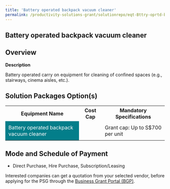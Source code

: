 ```yaml
---
title: 'Battery operated backpack vacuum cleaner'
permalink: /productivity-solutions-grant/solutionrepo/eqt-Bttry-oprtd-bckpck-vcuum-clnr-Clnng
---
```


## Battery operated backpack vacuum cleaner

## Overview

**Description**

Battery operated carry on equipment for cleaning of confined spaces (e.g., stairways, cinema aisles, etc.).

## Solution Packages Option(s)

<table>
<tr>
<th><b>Equipment Name</b></th>
<th><b>Cost Cap</b></th>
<th><b>Mandatory Specifications</b></th>
</tr>
<tr>
<td style='padding: 10px; background-color: #037E8A; color: #FFFFFF;'>Battery operated backpack vacuum cleaner</td>
<td style='padding: 10px;'></td>
<td style='padding: 10px;'>Grant cap: Up to S$700 per unit</td>
</tr>
</table>

## Mode and Schedule of Payment

 - Direct Purchase, Hire Purchase, Subscription/Leasing

Interested companies can get a quotation from your selected vendor, before applying for the PSG through the <a href='https://www.businessgrants.gov.sg/' target='_blank' rel='noopener'>Business Grant Portal (BGP)</a>.

<script src="/jquery/resize-tables.js"></script>
